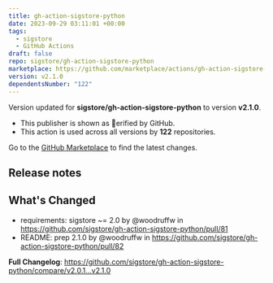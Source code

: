 ```yaml
---
title: gh-action-sigstore-python
date: 2023-09-29 03:11:01 +00:00
tags:
  - sigstore
  - GitHub Actions
draft: false
repo: sigstore/gh-action-sigstore-python
marketplace: https://github.com/marketplace/actions/gh-action-sigstore-python
version: v2.1.0
dependentsNumber: "122"
---
```



Version updated for **sigstore/gh-action-sigstore-python** to version **v2.1.0**.
- This publisher is shown as erified by GitHub.
- This action is used across all versions by **122** repositories.

Go to the [GitHub Marketplace](https://github.com/marketplace/actions/gh-action-sigstore-python) to find the latest changes.

## Release notes

## What's Changed
* requirements: sigstore ~= 2.0 by @woodruffw in https://github.com/sigstore/gh-action-sigstore-python/pull/81
* README: prep 2.1.0 by @woodruffw in https://github.com/sigstore/gh-action-sigstore-python/pull/82


**Full Changelog**: https://github.com/sigstore/gh-action-sigstore-python/compare/v2.0.1...v2.1.0
